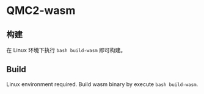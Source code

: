 # QMC2-wasm

## 构建

在 Linux 环境下执行 `bash build-wasm` 即可构建。

## Build

Linux environment required. Build wasm binary by execute `bash build-wasm`.
